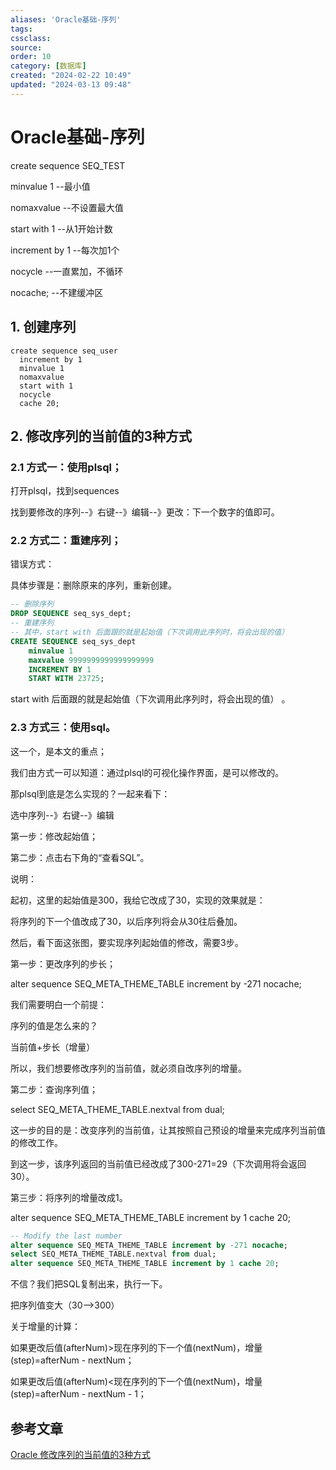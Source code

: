 ```yaml
---
aliases: 'Oracle基础-序列'
tags: 
cssclass:
source:
order: 10
category: [数据库]
created: "2024-02-22 10:49"
updated: "2024-03-13 09:48"
---
```


# Oracle基础-序列

create sequence SEQ_TEST

minvalue 1 --最小值

nomaxvalue --不设置最大值

start with 1 --从1开始计数

increment by 1 --每次加1个

nocycle --一直累加，不循环

nocache; --不建缓冲区

## 1. 创建序列

```
create sequence seq_user
  increment by 1
  minvalue 1
  nomaxvalue
  start with 1
  nocycle 
  cache 20;
```

## 2. 修改序列的当前值的3种方式

### 2.1 **方式一：使用plsql；**

打开plsql，找到sequences

找到要修改的序列--》右键--》编辑--》更改：下一个数字的值即可。

### 2.2 **方式二：重建序列；**

错误方式：

具体步骤是：删除原来的序列，重新创建。

```sql
-- 删除序列
DROP SEQUENCE seq_sys_dept;
-- 重建序列
-- 其中，start with 后面跟的就是起始值（下次调用此序列时，将会出现的值）
CREATE SEQUENCE seq_sys_dept
    minvalue 1
    maxvalue 9999999999999999999
    INCREMENT BY 1
    START WITH 23725;
```

start with 后面跟的就是起始值（下次调用此序列时，将会出现的值） 。

### 2.3 **方式三：使用sql。**

这一个，是本文的重点；

我们由方式一可以知道：通过plsql的可视化操作界面，是可以修改的。

那plsql到底是怎么实现的？一起来看下：

选中序列--》右键--》编辑

第一步：修改起始值；

第二步：点击右下角的“查看SQL”。

说明：

起初，这里的起始值是300，我给它改成了30，实现的效果就是：

将序列的下一个值改成了30，以后序列将会从30往后叠加。

然后，看下面这张图，要实现序列起始值的修改，需要3步。

第一步：更改序列的步长；

alter sequence SEQ_META_THEME_TABLE increment by -271 nocache;

我们需要明白一个前提：

序列的值是怎么来的？

当前值+步长（增量）

所以，我们想要修改序列的当前值，就必须自改序列的增量。

第二步：查询序列值；

select SEQ_META_THEME_TABLE.nextval from dual;

这一步的目的是：改变序列的当前值，让其按照自己预设的增量来完成序列当前值的修改工作。

到这一步，该序列返回的当前值已经改成了300-271=29（下次调用将会返回30）。

第三步：将序列的增量改成1。

alter sequence SEQ_META_THEME_TABLE increment by 1 cache 20;

```sql
-- Modify the last number 
alter sequence SEQ_META_THEME_TABLE increment by -271 nocache;
select SEQ_META_THEME_TABLE.nextval from dual;
alter sequence SEQ_META_THEME_TABLE increment by 1 cache 20;
```

不信？我们把SQL复制出来，执行一下。 

把序列值变大（30-->300）

关于增量的计算：

如果更改后值(afterNum)>现在序列的下一个值(nextNum)，增量(step)=afterNum - nextNum；

如果更改后值(afterNum)<现在序列的下一个值(nextNum)，增量(step)=afterNum - nextNum - 1；

## 参考文章

[Oracle 修改序列的当前值的3种方式](http://www.manongjc.com/detail/28-blnqrnlyhtnlqul.html)
